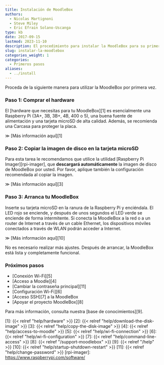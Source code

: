 ```yaml
---
title: Instalación de MoodleBox
authors:
  - Nicolas Martignoni
  - Steve Miley
  - Eric Efrain Solano-Uscanga
type: kb
date: 2017-09-15
lastmod: 2023-11-10
description: El procedimiento para instalar la MoodleBox para su primera utilización se describe aquí
slug: instalar-la-moodlebox
categories_weight: 1
categories:
  - Primeros pasos
aliases:
  - ../install
---
```

Proceda de la siguiente manera para utilizar la MoodleBox por primera vez.

### Paso 1: Comprar el hardware

El [hardware que necesitas para tu MoodleBox][1] es esencialmente una Raspberry Pi (3A+, 3B, 3B+, 4B, 400 o 5), una buena fuente de alimentación y una tarjeta microSD de alta calidad. Además, se recomienda una Carcasa para proteger la placa.

&Gt; [Más información aquí][1]

### Paso 2: Copiar la imagen de disco en la tarjeta microSD

Para esta tarea le recomendamos que utilice la utilidad [Raspberry Pi Imager][rpi-imager], que __descargará automáticamente__ la imagen de disco de MoodleBox por usted. Por favor, aplique también la configuración recomendada al copiar la imagen.

&Gt; [Más información aquí][3]

### Paso 3: Arranca tu MoodleBox

Inserte su tarjeta microSD en la ranura de la Raspberry Pi y enciéndala. El LED rojo se enciende, y después de unos segundos el LED verde se enciende de forma intermitente. Si conecta la MoodleBox a la red o a un router de Internet a través de un cable Ethernet, los dispositivos móviles conectados a través de WLAN podrán acceder a Internet.

&Gt; [Más información aquí][10]

No es necesario realizar más ajustes. Después de arrancar, la MoodleBox está lista y completamente funcional.

### Próximos pasos

  * [Conexión Wi-Fi][5]
  * [Acceso a Moodle][4]
  * [Cambiar la contraseña principal][11]
  * [Configuración Wi-Fi][6]
  * [Acceso SSH][7] a la MoodleBox
  * [Apoyar el proyecto MoodleBox][8]

Para más información, consulta nuestra [base de conocimientos][9].

 [1]: {{< relref "help/hardware" >}}
 [2]: {{< relref "help/download-the-disk-image" >}}
 [3]: {{< relref "help/copy-the-disk-image" >}}
 [4]: {{< relref "help/access-to-moodle" >}}
 [5]: {{< relref "help/wi-fi-connection" >}}
 [6]: {{< relref "help/wi-fi-configuration" >}}
 [7]: {{< relref "help/command-line-access" >}}
 [8]: {{< relref "/support-moodlebox" >}}
 [9]: {{< relref "/help" >}}
 [10]: {{< relref "help/startup-shutdown-restart" >}}
 [11]: {{< relref "help/change-password" >}}
 [rpi-imager]: https://www.raspberrypi.com/software/
